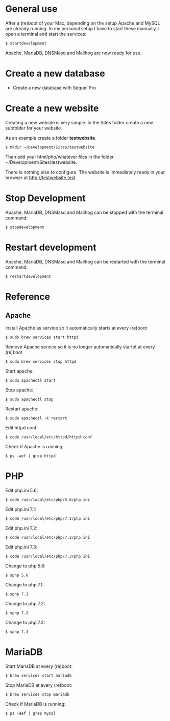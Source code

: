 # General use

After a (re)boot of your Mac, depending on the setup Apache and MySQL are already running.
In my personal setup I have to start these manually. I open a terminal and start the services:

```
$ startdevelopment
```

Apache, MariaDB, DNSMasq and Mailhog are now ready for use.

# Create a new database

- Create a new database with Sequel Pro

# Create a new website

Creating a new website is very simple. In the Sites folder create a new subfolder for your website.

As an example create a folder **testwebsite**.

```
$ mkdir ~/Development/Sites/testwebsite
```

Then add your html/php/whatever files in the folder ~/Development/Sites/testwebsite.

There is nothing else to configure. The website is immediately ready in your browser at http://testwebsite.test

# Stop Development

Apache, MariaDB, DNSMasq and Mailhog can be stopped with the terminal command:

```
$ stopdevelopment
```

# Restart development

Apache, MariaDB, DNSMasq and Mailhog can be restarted with the terminal command:

```
$ restartdevelopment
```

# Reference

## Apache

Install Apache as service so it automatically starts at every (re)boot

```
$ sudo brew services start httpd
```

Remove Apache service so it is no longer automatically startet at every (re)boot

```
$ sudo brew services stop httpd
```

Start apache:

```
$ sudo apachectl start
```

Stop apache:

```
$ sudo apachectl stop
```

Restart apache:

```
$ sudo apachectl -k restart
```

Edit httpd.conf:

```
$ code /usr/local/etc/httpd/httpd.conf
```

Check if Apache is running:

```
$ ps -aef | grep httpd
```

# PHP

Edit php.ini 5.6:

```
$ code /usr/local/etc/php/5.6/php.ini
```

Edit php.ini 7.1:

```
$ code /usr/local/etc/php/7.1/php.ini
```

Edit php.ini 7.2:

```
$ code /usr/local/etc/php/7.2/php.ini
```

Edit php.ini 7.3:

```
$ code /usr/local/etc/php/7.3/php.ini
```

Change to php 5.6:

```
$ sphp 5.6
```

Change to php 7.1:

```
$ sphp 7.1
```

Change to php 7.2:

```
$ sphp 7.2
```

Change to php 7.3:

```
$ sphp 7.3
```

# MariaDB

Start MariaDB at every (re)boot:

```
$ brew services start mariadb
```

Stop MariaDB at every (re)boot:

```
$ brew services stop mariadb
```

Check if MariaDB is running:

```
$ ps -aef | grep mysql
```
